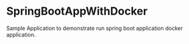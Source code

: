 # SpringBootAppWithDocker
Sample Application to demonstrate run spring boot application docker application.
